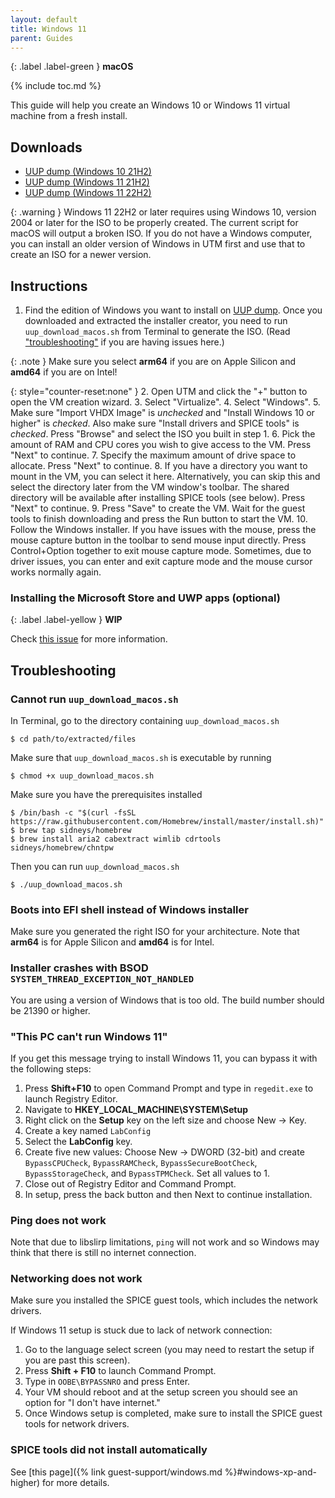 ```yaml
---
layout: default
title: Windows 11
parent: Guides
---
```

{: .label .label-green }
**macOS**

{% include toc.md %}

This guide will help you create an Windows 10 or Windows 11 virtual machine from a fresh install.

## Downloads

* [UUP dump (Windows 10 21H2)](https://uupdump.net/known.php?q=21390)
* [UUP dump (Windows 11 21H2)](https://uupdump.net/known.php?q=22000.1098)
* [UUP dump (Windows 11 22H2)](https://uupdump.net/known.php?q=22621.674)

{: .warning }
Windows 11 22H2 or later requires using Windows 10, version 2004 or later for the ISO to be properly created. The current script for macOS will output a broken ISO. If you do not have a Windows computer, you can install an older version of Windows in UTM first and use that to create an ISO for a newer version.


## Instructions

1. Find the edition of Windows you want to install on [UUP dump](https://uupdump.net). Once you downloaded and extracted the installer creator, you need to run `uup_download_macos.sh` from Terminal to generate the ISO. (Read ["troubleshooting"](#cannot-run-uup_download_macossh) if you are having issues here.)

{: .note }
Make sure you select **arm64** if you are on Apple Silicon and **amd64** if you are on Intel!

{: style="counter-reset:none" }
2. Open UTM and click the "+" button to open the VM creation wizard.
3. Select "Virtualize".
4. Select "Windows".
5. Make sure "Import VHDX Image" is *unchecked* and "Install Windows 10 or higher" is *checked*. Also make sure "Install drivers and SPICE tools" is *checked*. Press "Browse" and select the ISO you built in step 1.
6. Pick the amount of RAM and CPU cores you wish to give access to the VM. Press "Next" to continue.
7. Specify the maximum amount of drive space to allocate. Press "Next" to continue.
8. If you have a directory you want to mount in the VM, you can select it here. Alternatively, you can skip this and select the directory later from the VM window's toolbar. The shared directory will be available after installing SPICE tools (see below). Press "Next" to continue.
9. Press "Save" to create the VM. Wait for the guest tools to finish downloading and press the Run button to start the VM.
10. Follow the Windows installer. If you have issues with the mouse, press the mouse capture button in the toolbar to send mouse input directly. Press Control+Option together to exit mouse capture mode. Sometimes, due to driver issues, you can enter and exit capture mode and the mouse cursor works normally again.

### Installing the Microsoft Store and UWP apps (optional)

{: .label .label-yellow }
**WIP**

Check [this issue](https://github.com/utmapp/UTM/issues/3884) for more information.

## Troubleshooting

### Cannot run `uup_download_macos.sh`

In Terminal, go to the directory containing `uup_download_macos.sh`

```
$ cd path/to/extracted/files
```

Make sure that `uup_download_macos.sh` is executable by running

```
$ chmod +x uup_download_macos.sh
```

Make sure you have the prerequisites installed

```
$ /bin/bash -c "$(curl -fsSL https://raw.githubusercontent.com/Homebrew/install/master/install.sh)"
$ brew tap sidneys/homebrew
$ brew install aria2 cabextract wimlib cdrtools sidneys/homebrew/chntpw
```

Then you can run `uup_download_macos.sh`

```
$ ./uup_download_macos.sh
```

### Boots into EFI shell instead of Windows installer

Make sure you generated the right ISO for your architecture. Note that **arm64** is for Apple Silicon and **amd64** is for Intel.

### Installer crashes with BSOD `SYSTEM_THREAD_EXCEPTION_NOT_HANDLED`

You are using a version of Windows that is too old. The build number should be 21390 or higher.

### "This PC can't run Windows 11"

If you get this message trying to install Windows 11, you can bypass it with the following steps:

1. Press **Shift+F10** to open Command Prompt and type in `regedit.exe` to launch Registry Editor.
2. Navigate to **HKEY_LOCAL_MACHINE\SYSTEM\Setup**
3. Right click on the **Setup** key on the left size and choose New -> Key.
4. Create a key named `LabConfig`
5. Select the **LabConfig** key.
6. Create five new values: Choose New -> DWORD (32-bit) and create `BypassCPUCheck`, `BypassRAMCheck`, `BypassSecureBootCheck`, `BypassStorageCheck`, and `BypassTPMCheck`. Set all values to 1.
7. Close out of Registry Editor and Command Prompt.
8. In setup, press the back button and then Next to continue installation.

### Ping does not work

Note that due to libslirp limitations, `ping` will not work and so Windows may think that there is still no internet connection.

### Networking does not work

Make sure you installed the SPICE guest tools, which includes the network drivers.

If Windows 11 setup is stuck due to lack of network connection:

1. Go to the language select screen (you may need to restart the setup if you are past this screen).
2. Press **Shift + F10** to launch Command Prompt.
3. Type in `OOBE\BYPASSNRO` and press Enter.
4. Your VM should reboot and at the setup screen you should see an option for "I don't have internet."
5. Once Windows setup is completed, make sure to install the SPICE guest tools for network drivers.

### SPICE tools did not install automatically

See [this page]({% link guest-support/windows.md %}#windows-xp-and-higher) for more details.

